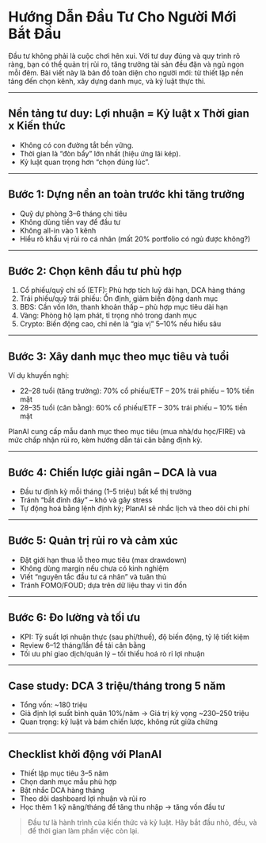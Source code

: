 # Hướng Dẫn Đầu Tư Cho Người Mới Bắt Đầu

Đầu tư không phải là cuộc chơi hên xui. Với tư duy đúng và quy trình rõ ràng, bạn có thể quản trị rủi ro, tăng trưởng tài sản đều đặn và ngủ ngon mỗi đêm. Bài viết này là bản đồ toàn diện cho người mới: từ thiết lập nền tảng đến chọn kênh, xây dựng danh mục, và kỷ luật thực thi.

---

## Nền tảng tư duy: Lợi nhuận = Kỷ luật x Thời gian x Kiến thức

- Không có con đường tắt bền vững.  
- Thời gian là “đòn bẩy” lớn nhất (hiệu ứng lãi kép).  
- Kỷ luật quan trọng hơn “chọn đúng lúc”.

---

## Bước 1: Dựng nền an toàn trước khi tăng trưởng

- Quỹ dự phòng 3–6 tháng chi tiêu  
- Không dùng tiền vay để đầu tư  
- Không all-in vào 1 kênh  
- Hiểu rõ khẩu vị rủi ro cá nhân (mất 20% portfolio có ngủ được không?)

---

## Bước 2: Chọn kênh đầu tư phù hợp

1) Cổ phiếu/quỹ chỉ số (ETF): Phù hợp tích luỹ dài hạn, DCA hàng tháng  
2) Trái phiếu/quỹ trái phiếu: Ổn định, giảm biến động danh mục  
3) BĐS: Cần vốn lớn, thanh khoản thấp – phù hợp mục tiêu dài hạn  
4) Vàng: Phòng hộ lạm phát, tỉ trọng nhỏ trong danh mục  
5) Crypto: Biến động cao, chỉ nên là “gia vị” 5–10% nếu hiểu sâu

---

## Bước 3: Xây danh mục theo mục tiêu và tuổi

Ví dụ khuyến nghị:
- 22–28 tuổi (tăng trưởng): 70% cổ phiếu/ETF – 20% trái phiếu – 10% tiền mặt  
- 28–35 tuổi (cân bằng): 60% cổ phiếu/ETF – 30% trái phiếu – 10% tiền mặt  

PlanAI cung cấp mẫu danh mục theo mục tiêu (mua nhà/du học/FIRE) và mức chấp nhận rủi ro, kèm hướng dẫn tái cân bằng định kỳ.

---

## Bước 4: Chiến lược giải ngân – DCA là vua

- Đầu tư định kỳ mỗi tháng (1–5 triệu) bất kể thị trường  
- Tránh “bắt đỉnh đáy” – khó và gây stress  
- Tự động hoá bằng lệnh định kỳ; PlanAI sẽ nhắc lịch và theo dõi chi phí

---

## Bước 5: Quản trị rủi ro và cảm xúc

- Đặt giới hạn thua lỗ theo mục tiêu (max drawdown)  
- Không dùng margin nếu chưa có kinh nghiệm  
- Viết “nguyên tắc đầu tư cá nhân” và tuân thủ  
- Tránh FOMO/FOUD; dựa trên dữ liệu thay vì tin đồn

---

## Bước 6: Đo lường và tối ưu

- KPI: Tỷ suất lợi nhuận thực (sau phí/thuế), độ biến động, tỷ lệ tiết kiệm  
- Review 6–12 tháng/lần để tái cân bằng  
- Tối ưu phí giao dịch/quản lý – tối thiểu hoá rò rỉ lợi nhuận

---

## Case study: DCA 3 triệu/tháng trong 5 năm

- Tổng vốn: ~180 triệu  
- Giả định lợi suất bình quân 10%/năm → Giá trị kỳ vọng ~230–250 triệu  
- Quan trọng: kỷ luật và bám chiến lược, không rút giữa chừng

---

## Checklist khởi động với PlanAI

- Thiết lập mục tiêu 3–5 năm  
- Chọn danh mục mẫu phù hợp  
- Bật nhắc DCA hàng tháng  
- Theo dõi dashboard lợi nhuận và rủi ro  
- Học thêm 1 kỹ năng/tháng để tăng thu nhập → tăng vốn đầu tư

> Đầu tư là hành trình của kiến thức và kỷ luật. Hãy bắt đầu nhỏ, đều, và để thời gian làm phần việc còn lại.
